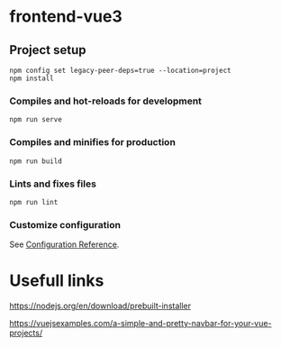 # frontend-vue3

## Project setup
```
npm config set legacy-peer-deps=true --location=project
npm install
```

### Compiles and hot-reloads for development
```
npm run serve
```

### Compiles and minifies for production
```
npm run build
```

### Lints and fixes files
```
npm run lint
```

### Customize configuration
See [Configuration Reference](https://cli.vuejs.org/config/).

# Usefull links

https://nodejs.org/en/download/prebuilt-installer

https://vuejsexamples.com/a-simple-and-pretty-navbar-for-your-vue-projects/


